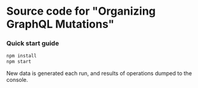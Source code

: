 # Source code for "Organizing GraphQL Mutations"


### Quick start guide

```bash
npm install
npm start
```

New data is generated each run, and results of operations dumped to the console.
